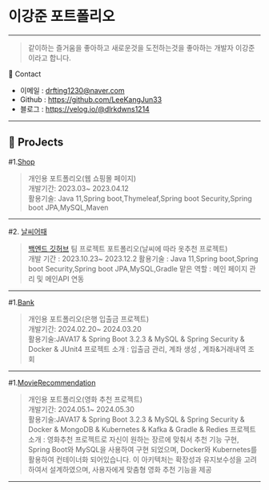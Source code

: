 # 이강준 포트폴리오
---------------------
> 같이하는 즐거움을 좋아하고 새로운것을 도전하는것을 좋아하는 개발자 이강준이라고 합니다.


:open_hands: Contact
- 이메일 : drfting1230@naver.com
- Github : https://github.com/LeeKangJun33
- 블로그 : https://velog.io/@dlrkdwns1214
----------------------------------------------

:bookmark_tabs: ProJects
----------------------------------------------
#1.[Shop](https://github.com/LeeKangJun33/shop)
> 개인용 포트폴리오(웹 쇼핑몰 페이지)<br>
> 개발기간: 2023.03~ 2023.04.12<br/>
> 활용기술: Java 11,Spring boot,Thymeleaf,Spring boot Security,Spring boot JPA,MySQL,Maven
----------------------------------------------

#2. [날씨어때](https://github.com/weather-eottae)
>[백엔드 깃허브](https://github.com/LeeKangJun33/BE-migration)
> 팀 프로젝트 포트폴리오(날씨에 따라 옷추천 프로젝트)<br>
> 개발 기간 : 2023.10.23~ 2023.12.2
> 활용기술 : Java 11,Spring boot,Spring boot Security,Spring boot JPA,MySQL,Gradle
> 맡은 역할 : 메인 페이지 관리 및 메인API 연동

----------------------------------------------
#1.[Bank](https://github.com/LeeKangJun33/Bank)
> 개인용 포트폴리오(은행 입출금 프로젝트)<br>
> 개발기간: 2024.02.20~ 2024.03.20<br/>
> 활용기술:JAVA17 & Spring Boot 3.2.3 & MySQL & Spring Security & Docker & JUnit4
> 프로젝트 소개 : 입출금 관리, 계좌 생성 , 계좌&거래내역 조회 
----------------------------------------------

#1.[MovieRecommendation](https://github.com/LeeKangJun33/MovieRecommendation)
> 개인용 포트폴리오(영화 추천 프로젝트)<br>
> 개발기간: 2024.05.1~ 2024.05.30<br/>
> 활용기술:JAVA17 & Spring Boot 3.2.3 & MySQL & Spring Security & Docker & MongoDB & Kubernetes & Kafka & Gradle & Redies
> 프로젝트 소개 : 영화추천 프로젝트로 자신이 원하는 장르에 맞춰서 추천 기능 구현, Spring Boot와 MySQL을 사용하여 구현 되었으며, Docker와 Kubernetes를 활용하여 컨테이너화 되어있습니다. 이 아키텍처는 확장성과 유지보수성을 고려하여서 설계하였으며, 사용자에게 맞춤형 영화 추천 기능을 제공
----------------------------------------------
